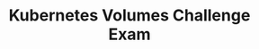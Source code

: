 ---
title: "Kubernetes Volumes Challenge Exam"
pass_percentage: 70
type: "test"
questions:
  - id: "q1"
    text: "What is the purpose of a PersistentVolumeClaim (PVC) in a Kubernetes cluster?"
    type: "single-answer"
    marks: 2
    options:
      - id: "a"
        text: "To manage the control plane of the cluster"
      - id: "b"
        text: "To create and access persistent storage for reading and writing data"
        is_correct: true
      - id: "c"
        text: "To automatically scale the cluster's worker nodes"
      - id: "d"
        text: "To configure load balancers for the cluster"
    
  - id: "q2"
    text: "Which of the following are true about the accessModes field in a PVC configuration for DigitalOcean Kubernetes?"
    type: "multiple-answers"
    marks: 2
    options:
      - id: "a"
        text: "ReadWriteOnce is supported by DigitalOcean volumes."
        is_correct: true
      - id: "b"
        text: "ReadOnlyMany is supported by DigitalOcean volumes."
      - id: "c"
        text: "ReadWriteMany is supported by DigitalOcean volumes."
      - id: "d"
        text: "The accessModes field must be set to ReadWriteOnce for DigitalOcean volumes."
        is_correct: true
   
  - id: "q3"
    text: "What happens if you try to create a PVC with a name that already exists in the cluster?"
    type: "single-answer"
    marks: 2
    options:
      - id: "a"
        text: "The existing volume is deleted, and a new one is created."
      - id: "b"
        text: "An error message is returned, and the existing volume is mounted instead."
        is_correct: true
      - id: "c"
        text: "The cluster automatically scales to accommodate the new PVC."
      - id: "d"
        text: "The PVC creation proceeds without any issues."
    
  - id: "q4"
    text: "Which of the following can be customized in the volumeClaimTemplates section of a StatefulSet configuration? (Select all that apply)"
    type: "multiple-answers"
    marks: 2
    options:
      - id: "a"
        text: "The name of the volume"
        is_correct: true
      - id: "b"
        text: "The accessModes of the volume"
        is_correct: true
      - id: "c"
        text: "The storage size of the volume"
        is_correct: true
      - id: "d"
        text: "The image used by the container"

  - id: "q5"
    text: "What is the primary purpose of a PersistentVolumeClaim (PVC) in a Kubernetes cluster?"
    type: "single-answer"
    marks: 2
    options:
      - id: "o1"
        text: "To manage network policies"
        is_correct: false
      - id: "o2"
        text: "To create and access persistent storage"
        is_correct: true
      - id: "o3"
        text: "To configure load balancers"
        is_correct: false
      - id: "o4"
        text: "To deploy container images"
        is_correct: false
    correct_answer: "o2"

  - id: "q6"
    text: "Which Kubernetes command-line tool is used to create and manage volumes in a cluster?"
    type: "single-answer"
    marks: 1
    options:
      - id: "o1"
        text: "kubeadm"
        is_correct: false
      - id: "o2"
        text: "kubectl"
        is_correct: true
      - id: "o3"
        text: "kubelet"
        is_correct: false
      - id: "o4"
        text: "kubectx"
        is_correct: false
    correct_answer: "o2"

  - id: "q7"
    text: "Which of the following are valid `accessModes` for DigitalOcean volumes in a Kubernetes cluster? (Select all that apply)"
    type: "multiple-answers"
    marks: 3
    multiple_answers: true
    options:
      - id: "o1"
        text: "ReadWriteOnce"
        is_correct: true
      - id: "o2"
        text: "ReadOnlyMany"
        is_correct: false
      - id: "o3"
        text: "ReadWriteMany"
        is_correct: false
      - id: "o4"
        text: "WriteOnlyOnce"
        is_correct: false
    correct_answer: "o1"

  - id: "q8"
    text: "What happens if you delete a deployment in Kubernetes without removing its associated PVCs? Will the data in your volume be **preserved** or **deleted**? (Instructions: Provide a brief explanation, including one and only one of the bold keywords.)"
    type: "short-answer"
    marks: 2
    #correct_answer: "The PVCs remain and must be manually deleted using `kubectl delete pvc`."
    correct_answer: "preserved"

  - id: "q9"
    text: "Explain the role of a `StatefulSet` in managing volumes for pods in a Kubernetes cluster."
    type: "essay"
    marks: 5
    correct_answer: "A StatefulSet ensures stable, unique network identifiers and persistent storage for pods, making it ideal for applications requiring consistent data persistence. It manages the lifecycle of pods and their associated volumes, ensuring that each pod retains its identity and storage (via PVCs) even after restarts or rescheduling. In the context of volumes, a StatefulSet uses `volumeClaimTemplates` to automatically create and associate PVCs with each pod, simplifying the process of provisioning persistent storage."

  - id: "q10"
    text: "Which storage class is specified in the example configuration for a DigitalOcean volume?"
    type: "single-answer"
    marks: 1
    options:
      - id: "o1"
        text: "do-block-storage"
        is_correct: true
      - id: "o2"
        text: "standard"
        is_correct: false
      - id: "o3"
        text: "premium"
        is_correct: false
      - id: "o4"
        text: "local-storage"
        is_correct: false
    correct_answer: "o1"

  - id: "q11"
    text: "What is the valid range for the storage size of a DigitalOcean volume in a Kubernetes cluster?"
    type: "short-answer"
    marks: 2
    correct_answer: "1 GB to 10,000 GB"

  - id: "q12"
    text: "Which of the following components in the example `StatefulSet` configuration mounts the volume at `/data`? (Select all that apply)"
    type: "multiple-answers"
    marks: 3
    multiple_answers: true
    options:
      - id: "o1"
        text: "volumeMounts"
        is_correct: true
      - id: "o2"
        text: "volumeClaimTemplates"
        is_correct: false
      - id: "o3"
        text: "spec.template.spec.containers"
        is_correct: true
      - id: "o4"
        text: "serviceName"
        is_correct: false
    correct_answer: "o1,o3"

  - id: "q13"
    text: "What command can you use to resize a volume by editing its PVC?"
    type: "short-answer"
    marks: 2
    correct_answer: "kubectl edit pvc <pvc-name>"

  - id: "q14"
    text: "Why might a PVC deletion stall or fail in a Kubernetes cluster?"
    type: "short-answer"
    marks: 5
    correct_answer: "fail"
    #correct_answer: "A PVC deletion may stall or fail if the associated volume is deleted manually before the PVC API object is removed using `kubectl`. This creates an inconsistent state where the PVC is still referenced but the underlying volume no longer exists. To resolve this, you can list volume attachments with `kubectl get volumeattachments`, describe the attachment with `kubectl describe volumeattachments <volume-name>`, edit it to remove the `external-attacher` finalizer, and then delete the PVC with `kubectl delete pvc <pvc-name>`."

  - id: "q15"
    text: "Which container image is used in the example `StatefulSet` configuration?"
    type: "single-answer"
    marks: 1
    options:
      - id: "o1"
        text: "nginx"
        is_correct: false
      - id: "o2"
        text: "busybox"
        is_correct: true
      - id: "o3"
        text: "postgres"
        is_correct: false
      - id: "o4"
        text: "redis"
        is_correct: false
    correct_answer: "o2"

  - id: "q16"
    text: "What is the default filesystem owner of a volume in DigitalOcean Kubernetes?"
    type: "short-answer"
    marks: 2
    correct_answer: "root"

  - id: "q17"
    text: "Which of the following `mountOptions` are supported by DigitalOcean Kubernetes for setting volume permissions? (Select all that apply)"
    type: "multiple-answers"
    marks: 3
    multiple_answers: true
    options:
      - id: "o1"
        text: "dir_mode=0777"
        is_correct: false
      - id: "o2"
        text: "file_mode=0777"
        is_correct: false
      - id: "o3"
        text: "chmod 777 via initContainer"
        is_correct: true
      - id: "o4"
        text: "chown via securityContext"
        is_correct: true
    correct_answer: "o3,o4"

  - id: "q18"
    text: "What command lists the persistent volumes associated with a Kubernetes cluster?"
    type: "short-answer"
    marks: 2
    correct_answer: "kubectl get pv"

  
  - id: "q19"
    text: "What is the consequence of modifying cluster resources like volumes directly in the DigitalOcean Control Panel?"
    type: "single-answer"
    marks: 2
    options:
      - id: "o1"
        text: "It improves cluster performance"
        is_correct: false
      - id: "o2"
        text: "It may render resources unusable or trigger replacement"
        is_correct: true
      - id: "o3"
        text: "It automatically updates the PVC"
        is_correct: false
      - id: "o4"
        text: "It has no impact on the cluster"
        is_correct: false
    correct_answer: "o2"
---